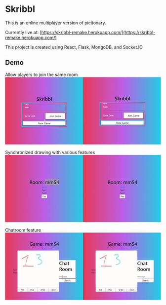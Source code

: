 # Skribbl
This is an online multiplayer version of pictionary.

Currently live at: [https://skribbl-remake.herokuapp.com/](https://skribbl-remake.herokuapp.com/)

This project is created using React, Flask, MongoDB, and <span>Socket.IO</span>

## Demo
Allow players to join the same room
![](join-game.gif)

Synchronized drawing with various features
![](draw.gif)

Chatroom feature
![](message.gif)
